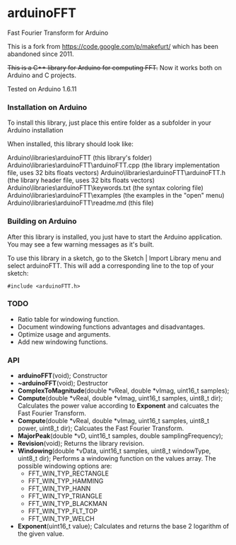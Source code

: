 arduinoFFT
==========

Fast Fourier Transform for Arduino

This is a fork from https://code.google.com/p/makefurt/ which has been abandoned since 2011.

<del>This is a C++ library for Arduino for computing FFT.</del> Now it works both on Arduino and C projects.

Tested on Arduino 1.6.11

### Installation on Arduino

To install this library, just place this entire folder as a subfolder in your Arduino installation

When installed, this library should look like:

Arduino\libraries\arduinoFTT              			(this library's folder)
Arduino\libraries\arduinoFTT\arduinoFTT.cpp 			(the library implementation file, uses 32 bits floats vectors)
Arduino\libraries\arduinoFTT\arduinoFTT.h   			(the library header file, uses 32 bits floats vectors)
Arduino\libraries\arduinoFTT\keywords.txt 			(the syntax coloring file)
Arduino\libraries\arduinoFTT\examples     			(the examples in the "open" menu)
Arduino\libraries\arduinoFTT\readme.md   			(this file)

### Building on Arduino

After this library is installed, you just have to start the Arduino application.
You may see a few warning messages as it's built.

To use this library in a sketch, go to the Sketch | Import Library menu and
select arduinoFTT.  This will add a corresponding line to the top of your sketch:

`#include <arduinoFTT.h>`

### TODO
* Ratio table for windowing function.
* Document windowing functions advantages and disadvantages.
* Optimize usage and arguments.
* Add new windowing functions.

### API

* **arduinoFFT**(void);
Constructor
* **~arduinoFFT**(void);
Destructor
* **ComplexToMagnitude**(double *vReal, double *vImag, uint16_t samples);
* **Compute**(double *vReal, double *vImag, uint16_t samples, uint8_t dir);
Calculates the power value according to **Exponent** and calcuates the Fast Fourier Transform.
* **Compute**(double *vReal, double *vImag, uint16_t samples, uint8_t power, uint8_t dir);
Calcuates the Fast Fourier Transform.
* **MajorPeak**(double *vD, uint16_t samples, double samplingFrequency);
* **Revision**(void);
Returns the library revision.
* **Windowing**(double *vData, uint16_t samples, uint8_t windowType, uint8_t dir);
Performs a windowing function on the values array. The possible windowing options are:
    * FFT_WIN_TYP_RECTANGLE
    * FFT_WIN_TYP_HAMMING
    * FFT_WIN_TYP_HANN
    * FFT_WIN_TYP_TRIANGLE
    * FFT_WIN_TYP_BLACKMAN
    * FFT_WIN_TYP_FLT_TOP
    * FFT_WIN_TYP_WELCH
* **Exponent**(uint16_t value);
Calculates and returns the base 2 logarithm of the given value.
